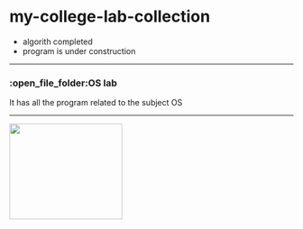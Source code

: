 # my-college-lab-collection

+ algorith completed <br>
+ program is under construction
<hr>
<h3>:open_file_folder:OS lab </h3>
 It has all the program related to the subject OS

<hr>
<img src="https://github.com/Binil-V-B/my-college-lab-collection/blob/main/logo.png" width="200" height="170">